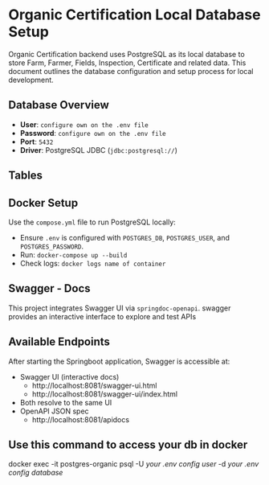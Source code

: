 # Organic Certification Local Database Setup

Organic Certification backend uses PostgreSQL as its local database to store Farm, Farmer, Fields, Inspection, Certificate and related data. This document outlines the database configuration and setup process for local development.

## Database Overview
- **User**: `configure own on the .env file`
- **Password**: `configure own on the .env file`
- **Port**: `5432`
- **Driver**: PostgreSQL JDBC (`jdbc:postgresql://`)

## Tables


## Docker Setup
Use the `compose.yml` file to run PostgreSQL locally:
- Ensure `.env` is configured with `POSTGRES_DB`, `POSTGRES_USER`, and `POSTGRES_PASSWORD`.
- Run: `docker-compose up --build`
- Check logs: `docker logs name of container`

## Swagger - Docs
This project integrates Swagger UI via   `springdoc-openapi`. swagger provides an interactive interface to explore and test APIs
## Available Endpoints
After starting the Springboot application, Swagger is accessible at:
- Swagger UI (interactive docs)
    - http://localhost:8081/swagger-ui.html
    - http://localhost:8081/swagger-ui/index.html
- Both resolve to the same UI
- OpenAPI JSON spec
    - http://localhost:8081/apidocs
## Use this command to access your db in docker
docker exec -it postgres-organic psql -U *your .env config user* -d *your .env config database*


